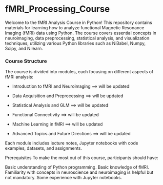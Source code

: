 # fMRI_Processing_Course
 
Welcome to the fMRI Analysis Course in Python! This repository contains materials for learning how to analyze functional Magnetic Resonance Imaging (fMRI) data using Python. The course covers essential concepts in neuroimaging, data preprocessing, statistical analysis, and visualization techniques, utilizing various Python libraries such as NiBabel, Numpy, Scipy, and Nilearn.


### Course Structure
The course is divided into modules, each focusing on different aspects of fMRI analysis:

* Introduction to fMRI and Neuroimaging ==> will be updated 

* Data Acquisition and Preprocessing ==> will be updated 

* Statistical Analysis and GLM  ==> will be updated 

* Functional Connectivity  ==> will be updated 

* Machine Learning in fMRI ==> will be updated 

* Advanced Topics and Future Directions ==> will be updated 

Each module includes lecture notes, Jupyter notebooks with code examples, datasets, and assignments.

Prerequisites
To make the most out of this course, participants should have:

Basic understanding of Python programming.
Basic knowledge of fMRI.
Familiarity with concepts in neuroscience and neuroimaging is helpful but not mandatory.
Some experience with Jupyter notebooks.
